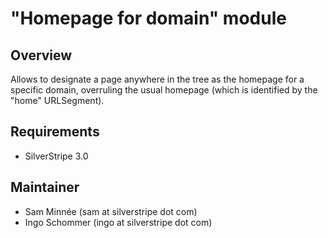 # "Homepage for domain" module

## Overview

Allows to designate a page anywhere in the tree
as the homepage for a specific domain, overruling
the usual homepage (which is identified by the "home" URLSegment).

## Requirements

 * SilverStripe 3.0

## Maintainer

 * Sam Minnée (sam at silverstripe dot com)
 * Ingo Schommer (ingo at silverstripe dot com)
